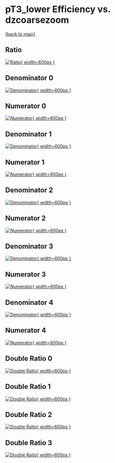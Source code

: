 # pT3_lower Efficiency vs. dzcoarsezoom

[[back to main](./)]



## Ratio

[![Ratio](../mtv/var/pT3_lower_vtr_0_-1_eff_dzcoarsezoom.png){ width=600px }](../mtv/var/pT3_lower_vtr_0_-1_eff_dzcoarsezoom.pdf)

## Denominator 0

[![Denominator](../mtv/den/pT3_lower_vtr_0_-1_eff_dzcoarsezoom_den0.png){ width=600px }](../mtv/den/pT3_lower_vtr_0_-1_eff_dzcoarsezoom_den0.pdf)

## Numerator 0

[![Numerator](../mtv/num/pT3_lower_vtr_0_-1_eff_dzcoarsezoom_num0.png){ width=600px }](../mtv/num/pT3_lower_vtr_0_-1_eff_dzcoarsezoom_num0.pdf)

## Denominator 1

[![Denominator](../mtv/den/pT3_lower_vtr_0_-1_eff_dzcoarsezoom_den1.png){ width=600px }](../mtv/den/pT3_lower_vtr_0_-1_eff_dzcoarsezoom_den1.pdf)

## Numerator 1

[![Numerator](../mtv/num/pT3_lower_vtr_0_-1_eff_dzcoarsezoom_num1.png){ width=600px }](../mtv/num/pT3_lower_vtr_0_-1_eff_dzcoarsezoom_num1.pdf)

## Denominator 2

[![Denominator](../mtv/den/pT3_lower_vtr_0_-1_eff_dzcoarsezoom_den2.png){ width=600px }](../mtv/den/pT3_lower_vtr_0_-1_eff_dzcoarsezoom_den2.pdf)

## Numerator 2

[![Numerator](../mtv/num/pT3_lower_vtr_0_-1_eff_dzcoarsezoom_num2.png){ width=600px }](../mtv/num/pT3_lower_vtr_0_-1_eff_dzcoarsezoom_num2.pdf)

## Denominator 3

[![Denominator](../mtv/den/pT3_lower_vtr_0_-1_eff_dzcoarsezoom_den3.png){ width=600px }](../mtv/den/pT3_lower_vtr_0_-1_eff_dzcoarsezoom_den3.pdf)

## Numerator 3

[![Numerator](../mtv/num/pT3_lower_vtr_0_-1_eff_dzcoarsezoom_num3.png){ width=600px }](../mtv/num/pT3_lower_vtr_0_-1_eff_dzcoarsezoom_num3.pdf)

## Denominator 4

[![Denominator](../mtv/den/pT3_lower_vtr_0_-1_eff_dzcoarsezoom_den4.png){ width=600px }](../mtv/den/pT3_lower_vtr_0_-1_eff_dzcoarsezoom_den4.pdf)

## Numerator 4

[![Numerator](../mtv/num/pT3_lower_vtr_0_-1_eff_dzcoarsezoom_num4.png){ width=600px }](../mtv/num/pT3_lower_vtr_0_-1_eff_dzcoarsezoom_num4.pdf)

## Double Ratio 0

[![Double Ratio](../mtv/ratio/pT3_lower_vtr_0_-1_eff_dzcoarsezoom_ratio0.png){ width=600px }](../mtv/ratio/pT3_lower_vtr_0_-1_eff_dzcoarsezoom_ratio0.pdf)

## Double Ratio 1

[![Double Ratio](../mtv/ratio/pT3_lower_vtr_0_-1_eff_dzcoarsezoom_ratio1.png){ width=600px }](../mtv/ratio/pT3_lower_vtr_0_-1_eff_dzcoarsezoom_ratio1.pdf)

## Double Ratio 2

[![Double Ratio](../mtv/ratio/pT3_lower_vtr_0_-1_eff_dzcoarsezoom_ratio2.png){ width=600px }](../mtv/ratio/pT3_lower_vtr_0_-1_eff_dzcoarsezoom_ratio2.pdf)

## Double Ratio 3

[![Double Ratio](../mtv/ratio/pT3_lower_vtr_0_-1_eff_dzcoarsezoom_ratio3.png){ width=600px }](../mtv/ratio/pT3_lower_vtr_0_-1_eff_dzcoarsezoom_ratio3.pdf)


